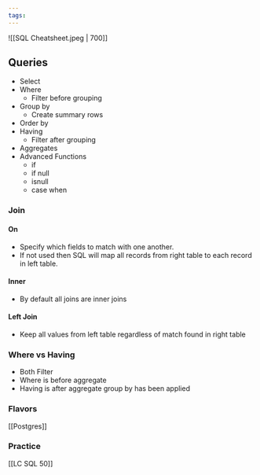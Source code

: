 ```yaml
---
tags:
---
```

![[SQL Cheatsheet.jpeg | 700]]
## Queries

- Select
- Where
	- Filter before grouping
- Group by
	- Create summary rows
- Order by
- Having
	- Filter after grouping
- Aggregates
- Advanced Functions
	- if 
	- if null
	- isnull
	- case when
### Join

#### On
- Specify which fields to match with one another.
- If not used then SQL will map all records from right table to each record in left table.
#### Inner
- By default all joins are inner joins
#### Left Join
- Keep all values from left table regardless of match found in right table






### Where vs Having
- Both Filter
- Where is before aggregate
- Having is after aggregate group by has been applied

### Flavors

[[Postgres]]

### Practice

[[LC SQL 50]]
